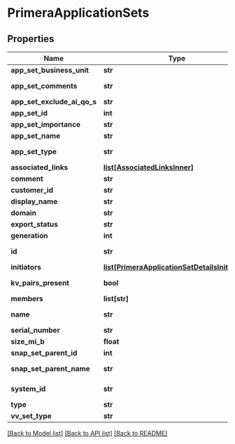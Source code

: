 # PrimeraApplicationSets

## Properties
Name | Type | Description | Notes
------------ | ------------- | ------------- | -------------
**app_set_business_unit** | **str** | Appset BusinessUnit | [optional] 
**app_set_comments** | **str** | Application set comments | [optional] 
**app_set_exclude_ai_qo_s** | **str** | Exclusion from AI QoS | [optional] 
**app_set_id** | **int** | ID | [optional] 
**app_set_importance** | **str** | Importance Level | [optional] 
**app_set_name** | **str** | Application set name | [optional] 
**app_set_type** | **str** | Name of the resource. &#x60;Filter&#x60; | [optional] 
**associated_links** | [**list[AssociatedLinksInner]**](AssociatedLinksInner.md) | Associated Links Details | [optional] 
**comment** | **str** | Comments if any | [optional] 
**customer_id** | **str** | customerId | [optional] 
**display_name** | **str** | Display Name | [optional] 
**domain** | **str** | Domain name | [optional] 
**export_status** | **str** | Export status | [optional] 
**generation** | **int** | generation | [optional] 
**id** | **str** | uid of the applicationset &#x60;Filter&#x60; | [optional] 
**initiators** | [**list[PrimeraApplicationSetDetailsInitiators]**](PrimeraApplicationSetDetailsInitiators.md) | Initiator details | [optional] 
**kv_pairs_present** | **bool** | Represents KV pairs present or not | [optional] 
**members** | **list[str]** | Volume Names | [optional] 
**name** | **str** | Name of the resource. &#x60;Filter, Sort&#x60; | [optional] 
**serial_number** | **str** | Serial number. | [optional] 
**size_mi_b** | **float** | Size in MB of appset | [optional] 
**snap_set_parent_id** | **int** | ParentId of the snapSet | [optional] 
**snap_set_parent_name** | **str** | Parent name of the snapSet | [optional] 
**system_id** | **str** | SystemUid/serialNumber of the array. | [optional] 
**type** | **str** | type | [optional] 
**vv_set_type** | **str** | Type of the volume-set | [optional] 

[[Back to Model list]](../README.md#documentation-for-models) [[Back to API list]](../README.md#documentation-for-api-endpoints) [[Back to README]](../README.md)



